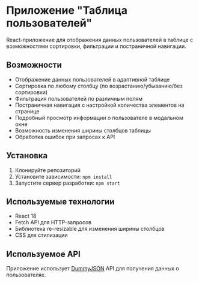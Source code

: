# Приложение "Таблица пользователей"

React-приложение для отображения данных пользователей в таблице с возможностями сортировки, фильтрации и постраничной навигации.

## Возможности

- Отображение данных пользователей в адаптивной таблице
- Сортировка по любому столбцу (по возрастанию/убыванию/без сортировки)
- Фильтрация пользователей по различным полям
- Постраничная навигация с настройкой количества элементов на странице
- Подробный просмотр информации о пользователе в модальном окне
- Возможность изменения ширины столбцов таблицы
- Обработка ошибок при запросах к API

## Установка

1. Клонируйте репозиторий
2. Установите зависимости: `npm install`
3. Запустите сервер разработки: `npm start`

## Используемые технологии

- React 18
- Fetch API для HTTP-запросов
- Библиотека re-resizable для изменения ширины столбцов
- CSS для стилизации

## Используемое API

Приложение использует [DummyJSON](https://dummyjson.com/docs/users) API для получения данных о пользователях.


